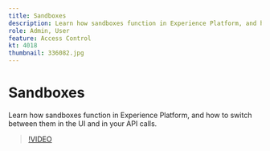 ```yaml
---
title: Sandboxes
description: Learn how sandboxes function in Experience Platform, and how to switch between them in the UI and in your API calls.
role: Admin, User
feature: Access Control
kt: 4018
thumbnail: 336082.jpg
---
```


# Sandboxes

Learn how sandboxes function in Experience Platform, and how to switch between them in the UI and in your API calls.

>[!VIDEO](https://video.tv.adobe.com/v/336082?quality=12&learn=on)